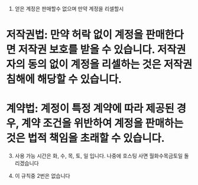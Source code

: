 1. 얻은 계정은 판매할수 없으며 만약 계정을 리셀할시

# 저작권법: 만약 허락 없이 계정을 판매한다면 저작권 보호를 받을 수 있습니다. 저작권자의 동의 없이 계정을 리셀하는 것은 저작권 침해에 해당할 수 있습니다.

# 계약법: 계정이 특정 계약에 따라 제공된 경우, 계약 조건을 위반하여 계정을 판매하는 것은 법적 책임을 초래할 수 있습니다.

3. 사용 가능 시간은 화, 수, 목, 토, 일 입니다. 나중에 호스팅 사면 월화수목금토일 돌리겠습니다

4. 이 규칙중 2번은 없습니다
